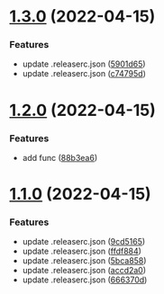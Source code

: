 # [1.3.0](https://github.com/yyzxw/test-ci/compare/v1.2.0...v1.3.0) (2022-04-15)


### Features

* update .releaserc.json ([5901d65](https://github.com/yyzxw/test-ci/commit/5901d65058ece44053da5971a129bd2ea3226654))
* update .releaserc.json ([c74795d](https://github.com/yyzxw/test-ci/commit/c74795dfbefbe41a99b7f6442bdaac8dad1e49be))

# [1.2.0](https://github.com/yyzxw/test-ci/compare/v1.1.0...v1.2.0) (2022-04-15)


### Features

* add func ([88b3ea6](https://github.com/yyzxw/test-ci/commit/88b3ea649eded370754f8e81f035a8ac89446012))

# [1.1.0](https://github.com/yyzxw/test-ci/compare/v1.0.1...v1.1.0) (2022-04-15)


### Features

* update .releaserc.json ([9cd5165](https://github.com/yyzxw/test-ci/commit/9cd5165c422e78f83938f456cbc7663eb27c15e2))
* update .releaserc.json ([ffdf884](https://github.com/yyzxw/test-ci/commit/ffdf88407311c5f310c4d759b929dc02c96b0d00))
* update .releaserc.json ([5bca858](https://github.com/yyzxw/test-ci/commit/5bca8584ff21ef97acf091292e751190c61df5b7))
* update .releaserc.json ([accd2a0](https://github.com/yyzxw/test-ci/commit/accd2a0ea52017f3ff4532adb09460118c71321e))
* update .releaserc.json ([666370d](https://github.com/yyzxw/test-ci/commit/666370daebbe187b39a08b1322eb09f1ca3bcca8))
